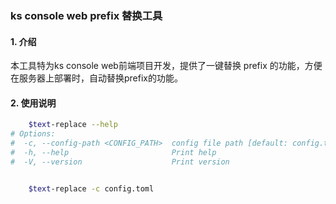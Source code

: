 ### ks console web prefix 替换工具

#### 1. 介绍
本工具特为ks console web前端项目开发，提供了一键替换 prefix 的功能，方便在服务器上部署时，自动替换prefix的功能。

#### 2. 使用说明
```bash
    $text-replace --help
# Options:
#  -c, --config-path <CONFIG_PATH>  config file path [default: config.toml]
#  -h, --help                       Print help
#  -V, --version                    Print version


    $text-replace -c config.toml

```